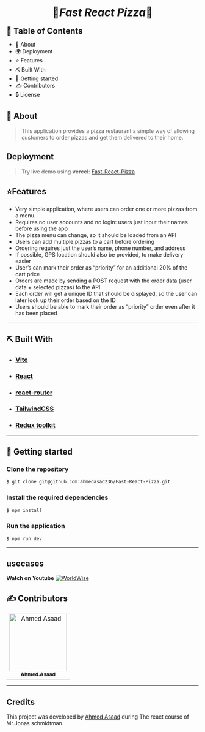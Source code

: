 <div align="center">
    <h1 align='center'>🍕<i>Fast React Pizza</i>🍕</h1>
    <p>  </p>
</div>

<h2 style="display:inline">📝 Table of Contents</h2>

- 📑 About
- 🌍 Deployment
- ⭐ Features
- ⛏️ Built With
- 🏁 Getting started
- ✍️ Contributors
- 🔒 License

## 📑 About

> This application provides a pizza restaurant a simple way of allowing customers to order pizzas and get them delivered to their home.

## Deployment

> Try live demo using **vercel**: [Fast-React-Pizza](https://fast-react-pizza-e4fi5nwck-ahmedasad236.vercel.app/?vercelToolbarCode=d-HpcH74mIicQYB)

## ⭐Features

<ul>
    <li> Very simple application, where users can order one or more pizzas from a menu.
</li>
        <li> Requires no user accounts and no login: users just input their names before using the app
</li>
    <li> The pizza menu can change, so it should be loaded from an API
</li>
    <li> Users can add multiple pizzas to a cart before ordering
</li>
    <li> Ordering requires just the user’s name, phone number, and address
</li>
    <li> If possible, GPS location should also be provided, to make delivery easier
</li>
    <li> User’s can mark their order as “priority” for an additional 20% of the cart price
</li>
    <li> Orders are made by sending a POST request with the order data (user data + selected pizzas) to the API
</li>
    <li> Each order will get a unique ID that should be displayed, so the user can later look up their order based on the ID
</li>
    <li> Users should be able to mark their order as “priority” order even after it has been placed
</li>
</ul>

---

## ⛏️ Built With

- <h3> <a href="https://vitejs.dev/guide/why.html" target="_blank">Vite</a></h3>

- <h3> <a href="https://react.dev/blog/2022/03/29/react-v18" target="_blank">React</a></h3>
- <h3> <a href="https://reactrouter.com/en/main" target="\_blank">react-router</a></h3>

- <h3> <a href="https://tailwindcss.com/" target="\_blank">TailwindCSS</a></h3>

- <h3> <a href="https://redux-toolkit.js.org/" target="\_blank">Redux toolkit</a></h3>

---

## 🏁 Getting started

### Clone the repository

```bash
$ git clone git@github.com:ahmedasad236/Fast-React-Pizza.git
```

### Install the required dependencies

```bash
$ npm install
```

### Run the application

```bash
$ npm run dev
```

---

## usecases

**Watch on Youtube**
[![WorldWise](https://img.youtube.com/vi/dMjb4E_M6BM/0.jpg)](https://www.youtube.com/watch?v=dMjb4E_M6BM?autoplay=1&rel=0)

## ✍️ Contributors

<table>
  <tr>

<td align="center">
<a href="https://github.com/ahmedasad236" target="_black">
<img src="https://avatars.githubusercontent.com/u/68563546" width="150px;" alt="Ahmed Asaad"/><br /><sub><b>Ahmed Asaad</b></sub></a><br />
</td>

</tr>
 </table>

---

## Credits

This project was developed by <a href="https://github.com/ahmedasad236" target="_black">
Ahmed Asaad</a> during The react course of Mr.Jonas schmidtman.

